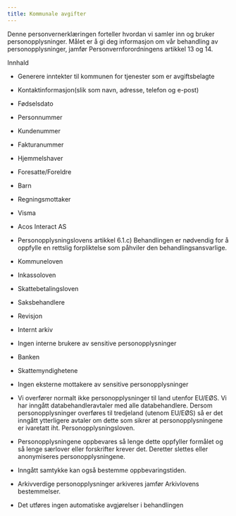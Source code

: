 ```yaml
---
title: Kommunale avgifter
---
```



  

Denne personvernerklæringen forteller hvordan vi samler inn og bruker personopplysninger. Målet er å gi deg informasjon om vår behandling av personopplysninger, jamfør Personvernforordningens artikkel 13 og 14.

  

Innhald

*   Generere inntekter til kommunen for tjenester som er avgiftsbelagte  
    
*   Kontaktinformasjon(slik som navn, adresse, telefon og e-post)  
    
*   Fødselsdato  
    
*   Personnummer  
    
*   Kundenummer  
    
*   Fakturanummer  
    
*   Hjemmelshaver  
    
*   Foresatte/Foreldre  
    
*   Barn  
    
*   Regningsmottaker  
    
*   Visma  
    
*   Acos Interact AS  
    
*   Personopplysningslovens artikkel 6.1.c) Behandlingen er nødvendig for å oppfylle en rettslig forpliktelse som påhviler den behandlingsansvarlige.  
    
*   Kommuneloven  
    
*   Inkassoloven  
    
*   Skattebetalingsloven  
    
*   Saksbehandlere  
    
*   Revisjon  
    
*   Internt arkiv  
    
*   Ingen interne brukere av sensitive personopplysninger  
    
*   Banken  
    
*   Skattemyndighetene  
    
*   Ingen eksterne mottakere av sensitive personopplysninger  
    
*   Vi overfører normalt ikke personopplysninger til land utenfor EU/EØS. Vi har inngått databehandleravtaler med alle databehandlere. Dersom personopplysninger overføres til tredjeland (utenom EU/EØS) så er det inngått ytterligere avtaler om dette som sikrer at personopplysningene er ivaretatt iht. Personopplysningsloven.  
    
*   Personopplysningene oppbevares så lenge dette oppfyller formålet og så lenge særlover eller forskrifter krever det. Deretter slettes eller anonymiseres personopplysningene.  
    
*   Inngått samtykke kan også bestemme oppbevaringstiden.  
    
*   Arkivverdige personopplysninger arkiveres jamfør Arkivlovens bestemmelser.  
    
*   Det utføres ingen automatiske avgjørelser i behandlingen